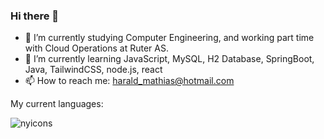 ### Hi there 👋


- 🔭 I’m currently studying Computer Engineering, and working part time with Cloud Operations at Ruter AS.
- 🌱 I’m currently learning JavaScript, MySQL, H2 Database, SpringBoot, Java, TailwindCSS, node.js, react
- 📫 How to reach me: harald_mathias@hotmail.com

My current languages:

![nyicons](https://user-images.githubusercontent.com/112553226/233602185-344daabe-6b49-4e53-8546-e2a01e860818.svg)





